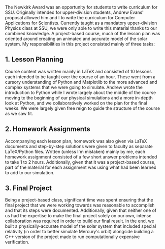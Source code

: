The Newkirk Award was an opportunity for students to write curriculum for SSU. Originally intended for upper-division students, Andrew Evans' proposal allowed him and I to write the curriculum for Computer Applications for Scientists. Currently taught as a mandatory upper-division Physics class at SSU, we were only able to write this material thanks to our combined knowledge. A project-based course, much of the lesson plan was oriented around creating an animated and accurate model of the solar system. My responsibilities in this project consisted mainly of three tasks:

## 1. Lesson Planning
Course content was written mainly in LaTeX and consisted of 10 lessons each intended to be taught over the course of an hour. These went from a cursory understanding of Python and Matplotlib to the more advanced and complex systems that we were going to simulate. Andrew wrote the introduction to Python while I wrote largely about the middle of the course moving to the beginning of our physical simulations and a more in-depth look at Python, and we collaboratively worked on the plan for the final weeks. We were largely given free reign to guide the structure of the course as we saw fit.

## 2. Homework Assignments
Accompanying each lesson plan, homework was also given via LaTeX documents and step-by-step solutions were given to faculty as separate LaTeX/Python files. Written (unless I'm mistaken) mainly by me, each homework assignment consisted of a few short answer problems intended to take 1 to 2 hours. Additionally, given that it was a project-based course, part of the material for each assignment was using what had been learned to add to our simulation.

## 3. Final Project
Being a project-based class, significant time was spent ensuring that the final project that we were working towards was reasonable to accomplish and that its steps were documented. Additionally, given that neither one of us had the expertise to make the final project solely on our own, intense collaboration was required in order to build our final result. In the end, we built a physically-accurate model of the solar system that included special relativity (in order to better simulate Mercury's orbit) alongside building a C++ version of the project made to run computationally expensive verification.
